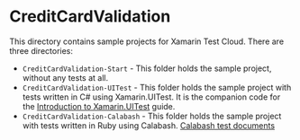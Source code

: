 CreditCardValidation
====================

This directory contains sample projects for Xamarin Test Cloud. There are three directories:

* `CreditCardValidation-Start` - This folder holds the sample project, without any tests at all.
* `CreditCardValidation-UITest` -  This folder holds the sample project with tests written in C# using Xamarin.UITest. It is the companion code for the [Introduction to Xamarin.UITest](http://developer.xamarin.com/guides/testcloud/uitest/intro-to-uitest/) guide.
* `CreditCardValidation-Calabash` - This folder holds the sample project with tests written in Ruby using Calabash. [Calabash test documents](http://developer.xamarin.com/guides/testcloud/uitest/intro-to-uitest/)
